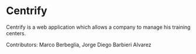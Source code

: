 # Centrify

Centrify is a web application which allows a company to manage his training centers.

Contributors: Marco Berbeglia, Jorge Diego Barbieri Alvarez
